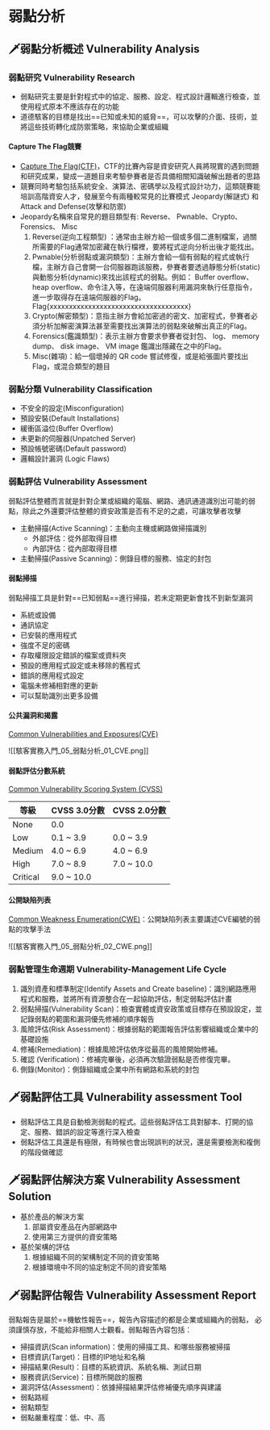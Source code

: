 # 弱點分析
## 🗡弱點分析概述 Vulnerability Analysis
### 弱點研究 Vulnerability Research
- 弱點研究主要是針對程式中的協定、服務、設定、程式設計邏輯進行檢查，並使用程式原本不應該存在的功能
- 道德駭客的目標是找出==已知或未知的威脅==，可以攻擊的介面、技術，並將這些技術轉化成防禦策略，來協助企業或組織

#### Capture The Flag競賽
- [Capture The Flag(CTF)](https://ctftime.org/)，CTF的比賽內容是資安研究人員將現實的遇到問題和研究成果，變成一道題目來考驗參賽者是否具備相關知識破解出題者的思路
- 競賽同時考驗包括系統安全、演算法、密碼學以及程式設計功力，這類競賽能培訓高階資安人才，發展至今有兩種較常見的比賽模式 Jeopardy(解謎式) 和 Attack and Defense(攻擊和防禦)
- Jeopardy名稱來自常見的題目類型有: Reverse、 Pwnable、Crypto、 Forensics、 Misc
	1. Reverse(逆向工程類型) ：通常由主辦方給一個或多個二進制檔案，過關所需要的Flag通常加密藏在執行檔裡，要將程式逆向分析出後才能找出。
	2. Pwnable(分析弱點或漏洞類型)：主辦方會給一個有弱點的程式或執行檔，主辦方自己會開一台伺服器跑該服務，參賽者要透過靜態分析(static)與動態分析(dynamic)來找出該程式的弱點。例如： Buffer overflow、heap overflow、命令注入等，在遠端伺服器利用漏洞來執行任意指令，進一步取得存在遠端伺服器的Flag。Flag{xxxxxxxxxxxxxxxxxxxxxxxxxxxxxxxxxxxx}
	3. Crypto(解密類型)：意指主辦方會給加密過的密文、加密程式，參賽者必須分析加解密演算法甚至需要找出演算法的弱點來破解出真正的Flag。
	4. Forensics(鑑識類型)：表示主辦方會要求參賽者從封包、 log、 memory dump、 disk image、 VM image 鑑識出隱藏在之中的Flag。
	5. Misc(雜項)：給一個壞掉的 QR code 嘗試修復，或是給張圖片要找出Flag，或混合類型的題目

### 弱點分類 Vulnerability Classification
- 不安全的設定(Misconfiguration)
- 預設安裝(Default Installations)
- 緩衝區溢位(Buffer Overflow)
- 未更新的伺服器(Unpatched Server)
- 預設帳號密碼(Default password)
- 邏輯設計漏洞 (Logic Flaws)

### 弱點評估 Vulnerability Assessment
弱點評估整體而言就是針對企業或組織的電腦、網路、通訊通道識別出可能的弱點，除此之外還要評估整體的資安政策是否有不足的之處，可讓攻擊者攻擊

- 主動掃描(Active Scanning)：主動向主機或網路做掃描識別
	- 外部評估：從外部取得目標
	- 內部評估：從內部取得目標
- 主動掃描(Passive Scanning)：側錄目標的服務、協定的封包

#### 弱點掃描
弱點掃描工具是針對==已知弱點==進行掃描，若未定期更新會找不到新型漏洞

- 系統或設備
- 通訊協定
- 已安裝的應用程式
- 強度不足的密碼
- 存取權限設定錯誤的檔案或資料夾
- 預設的應用程式設定或未移除的舊程式
- 錯誤的應用程式設定
- 電腦未修補相對應的更新
- 可以幫助識別出更多設備

#### 公共漏洞和揭露
[Common Vulnerabilities and Exposures(CVE)](https://cve.mitre.org/)

![[駭客實務入門_05_弱點分析_01_CVE.png]]

#### 弱點評估分數系統
[Common Vulnerability Scoring System (CVSS)](https://nvd.nist.gov/vuln-metrics/cvss)

| 等級     | CVSS 3.0分數 | CVSS 2.0分數 |
| -------- | ------------ | ------------ |
| None     | 0.0          |              |
| Low      | 0.1 ~ 3.9    | 0.0 ~ 3.9    |
| Medium   | 4.0 ~ 6.9    | 4.0 ~ 6.9    |
| High     | 7.0 ~ 8.9    | 7.0 ~ 10.0   | 
| Critical | 9.0 ~ 10.0   |              |

#### 公開缺陷列表
[Common Weakness Enumeration(CWE)](https://cwe.mitre.org/)：公開缺陷列表主要講述CVE編號的弱點的攻擊手法

![[駭客實務入門_05_弱點分析_02_CWE.png]]

### 弱點管理生命週期 Vulnerability-Management Life Cycle
1. 識別資產和標準制定(Identify Assets and Create baseline)：識別網路應用程式和服務，並將所有資源整合在一起協助評估，制定弱點評估計畫
2. 弱點掃描(Vulnerability Scan)：檢查實體或資安政策或目標存在預設設定，並記錄弱點的範圍和漏洞優先修補的順序報告
3. 風險評估(Risk Assessment)：根據弱點的範圍報告評估影響組織或企業中的基礎設施
4. 修補(Remediation)：根據風險評估依序從最高的風險開始修補。
5. 確認 (Verification)：修補完畢後，必須再次驗證弱點是否修復完畢。
6. 側錄(Monitor)：側錄組織或企業中所有網路和系統的封包

## 🗡弱點評估工具 Vulnerability assessment Tool
- 弱點評估工具是自動檢測弱點的程式。這些弱點評估工具對腳本、打開的協定、服務、錯誤的設定等進行深入檢查
- 弱點評估工具還是有極限，有時候也會出現誤判的狀況，還是需要檢測和複側的階段做確認

## 🗡弱點評估解決方案 Vulnerability Assessment Solution
- 基於產品的解決方案
	1. 部屬資安產品在內部網路中
	2. 使用第三方提供的資安策略
- 基於架構的評估
	1. 根據組織不同的架構制定不同的資安策略
	2. 根據環境中不同的協定制定不同的資安策略

## 🗡弱點評估報告 Vulnerability Assessment Report
弱點報告是屬於==機敏性報告==，報告內容描述的都是企業或組織內的弱點， 必須謹慎存放，不能給非相關人士觀看。弱點報告內容包括：

- 掃描資訊(Scan information)：使用的掃描工具、和哪些服務被掃描
- 目標資訊(Target)：目標的IP地址和名稱
- 掃描結果(Result)：目標的系統資訊、系統名稱、測試日期
- 服務資訊(Service)：目標所開啟的服務
- 漏洞評估(Assessment)：依據掃描結果評估修補優先順序與建議
- 弱點路經
- 弱點類型
- 弱點嚴重程度：低、中、高
